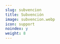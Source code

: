 ```yaml
---
slug: subvencion
title: Subvención
image: subvencion.webp
icon: support
noindex: y
weight: 8
---
```

